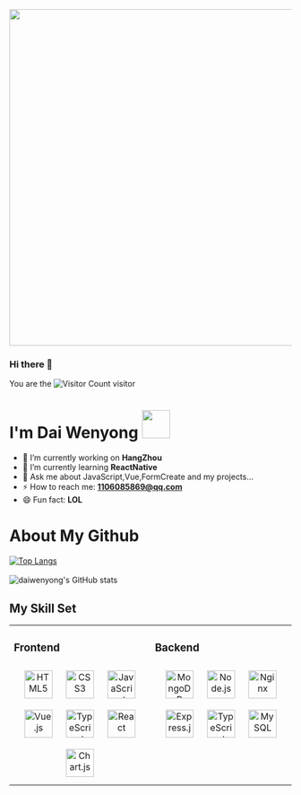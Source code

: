 <div align="center">
<img src="https://rishavanand.github.io/static/images/greetings.gif" align="center" height="" width="600" />
</div>  

### Hi there 👋
You are the ![Visitor Count](https://profile-counter.glitch.me/Christmas-Wong/count.svg) visitor

# I'm Dai Wenyong <img src="https://media.giphy.com/media/12oufCB0MyZ1Go/giphy.gif" width="50">

- 🔭 I’m currently working on **HangZhou**
- 🌱 I’m currently learning **ReactNative**
- 💬 Ask me about JavaScript,Vue,FormCreate and my projects...
- ⚡ How to reach me: **1106085869@qq.com**
- 😄 Fun fact: **LOL**

# About My Github
[![Top Langs](https://github-readme-stats.vercel.app/api/top-langs/?username=daiwenyong)](https://github.com/daiwenyong/github-readme-stats)<br/>  
![daiwenyong's GitHub stats](https://github-readme-stats.vercel.app/api?username=daiwenyong&show_icons=true&theme=tokyonight)



## My Skill Set
<table><tr><td valign="top" width="50%">


### Frontend
<div align="center">  
<img style="margin: 10px" src="https://profilinator.rishav.dev/skills-assets/html5-original-wordmark.svg" alt="HTML5" height="50" />  
<img style="margin: 10px" src="https://profilinator.rishav.dev/skills-assets/css3-original-wordmark.svg" alt="CSS3" height="50" />  
<img style="margin: 10px" src="https://profilinator.rishav.dev/skills-assets/javascript-original.svg" alt="JavaScript" height="50" />  
<img style="margin: 10px" src="https://profilinator.rishav.dev/skills-assets/vuejs-original-wordmark.svg" alt="Vue.js" height="50" />  
<img style="margin: 10px" src="https://profilinator.rishav.dev/skills-assets/typescript-original.svg" alt="TypeScript" height="50" />  
<img style="margin: 10px" src="https://profilinator.rishav.dev/skills-assets/react-original-wordmark.svg" alt="React" height="50" />  
<img style="margin: 10px" src="https://profilinator.rishav.dev/skills-assets/logo-title.svg" alt="Chart.js" height="50" />  
</div>

</td><td valign="top" width="50%">

### Backend
<div align="center">  
<img style="margin: 10px" src="https://profilinator.rishav.dev/skills-assets/mongodb-original-wordmark.svg" alt="MongoDB" height="50" />  
<img style="margin: 10px" src="https://profilinator.rishav.dev/skills-assets/nodejs-original-wordmark.svg" alt="Node.js" height="50" />  
<img style="margin: 10px" src="https://profilinator.rishav.dev/skills-assets/nginx-original.svg" alt="Nginx" height="50" />  
<img style="margin: 10px" src="https://profilinator.rishav.dev/skills-assets/express-original-wordmark.svg" alt="Express.js" height="50" />  
<img style="margin: 10px" src="https://profilinator.rishav.dev/skills-assets/typescript-original.svg" alt="TypeScript" height="50" />  
<img style="margin: 10px" src="https://profilinator.rishav.dev/skills-assets/mysql-original-wordmark.svg" alt="MySQL" height="50" />  
</div>

</td>
</tr></table>  

<br/>  


<!--
[![Top Langs](https://github-readme-stats.vercel.app/api/top-langs/?username=daiwenyong)](https://github.com/daiwenyong/github-readme-stats)
**daiwenyong/daiwenyong** is a ✨ _special_ ✨ repository because its `README.md` (this file) appears on your GitHub profile.

- 👯 I’m looking to collaborate on ...
- 🤔 I’m looking for help with ...
Here are some ideas to get you started:



![decription](https://img.shields.io/badge/-html5-red)
![decription](https://img.shields.io/badge/-css3-orange)
![decription](https://img.shields.io/badge/-js-yellow)
![decription](https://img.shields.io/badge/-vue-green)
![decription](https://img.shields.io/badge/-node-lightgrey)
![decription](https://img.shields.io/badge/-mysql-blue)
-->
